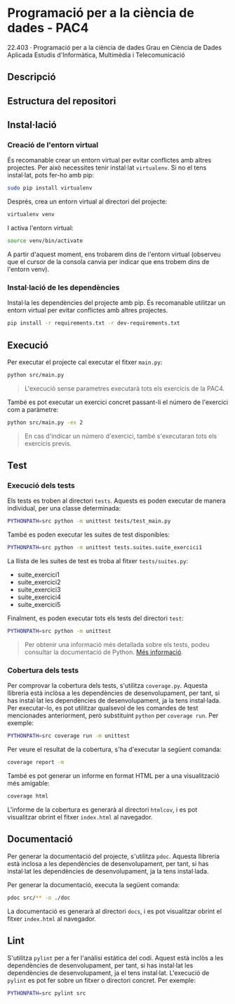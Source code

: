 # Programació per a la ciència de dades - PAC4
22.403 · Programació per a la ciència de dades
Grau en Ciència de Dades Aplicada
Estudis d'Informàtica, Multimèdia i Telecomunicació

## Descripció

## Estructura del repositori

## Instal·lació

### Creació de l'entorn virtual
És recomanable crear un entorn virtual per evitar conflictes amb altres projectes.
Per això necessites tenir instal·lat `virtualenv`. Si no el tens instal·lat, pots fer-ho amb pip:
```bash
sudo pip install virtualenv
```
Després, crea un entorn virtual al directori del projecte:
```bash
virtualenv venv
```
I activa l'entorn virtual:
```bash
source venv/bin/activate
```
A partir d'aquest moment, ens trobarem dins de l'entorn virtual (observeu que el cursor de la consola canvia per indicar que ens trobem dins de l'entorn venv).

### Instal·lació de les dependències
Instal·la les dependències del projecte amb pip. 
És recomanable utilitzar un entorn virtual per evitar conflictes amb altres projectes.
```bash
pip install -r requirements.txt -r dev-requirements.txt
```

## Execució
Per executar el projecte cal executar el fitxer `main.py`:
```bash
python src/main.py
```

> L'execució sense parametres executarà tots els exercicis de la PAC4.

També es pot executar un exercici concret passant-li el número de l'exercici com a paràmetre:
```bash
python src/main.py -ex 2
```
> En cas d'indicar un número d'exercici, també s'executaran tots els exercicis previs.

## Test
### Execució dels tests
Els tests es troben al directori `tests`. 
Aquests es poden executar de manera individual, per una classe determinada:
```bash
PYTHONPATH=src python -m unittest tests/test_main.py

```
També es poden executar les suites de test disponibles: 
```bash
PYTHONPATH=src python -m unittest tests.suites.suite_exercici1
```

La llista de les suites de test es troba al fitxer `tests/suites.py`:
* suite_exercici1
* suite_exercici2
* suite_exercici3
* suite_exercici4
* suite_exercici5

Finalment, es poden executar tots els tests del directori `test`:
```bash
PYTHONPATH=src python -m unittest
```

> Per obtenir una informació més detallada sobre els tests, podeu consultar la documentació de Python.
> [Més informació](https://docs.python.org/3/library/unittest.html).

### Cobertura dels tests
Per comprovar la cobertura dels tests, s'utilitza `coverage.py`.
Aquesta llibreria està inclòsa a les dependències de desenvolupament, per tant, si has instal·lat les dependències de desenvolupament, ja la tens instal·lada.
Per executar-lo, es pot utilitzar qualsevol de les comandes de test mencionades anteriorment, 
però substituint `python` per `coverage run`. Per exemple:
```bash
PYTHONPATH=src coverage run -m unittest
```

Per veure el resultat de la cobertura, s'ha d'executar la següent comanda:
```bash
coverage report -m
```

També es pot generar un informe en format HTML per a una visualització més amigable:
```bash
coverage html
```

L'informe de la cobertura es generarà al directori `htmlcov`, i es pot visualitzar obrint el fitxer `index.html` al navegador.

## Documentació
Per generar la documentació del projecte, s'utilitza `pdoc`.
Aquesta llibreria està inclosa a les dependències de desenvolupament, per tant, si has instal·lat les dependències de desenvolupament, ja la tens instal·lada.

Per generar la documentació, executa la següent comanda:
```bash
pdoc src/** -o ./doc
```

La documentació es generarà al directori `docs`, i es pot visualitzar obrint el fitxer `index.html` al navegador.

## Lint
S'utilitza `pylint` per a fer l'anàlisi estàtica del codi.
Aquest està inclòs a les dependències de desenvolupament, per tant, si has instal·lat les dependències de desenvolupament, ja el tens instal·lat.
L'execució de `pylint` es pot fer sobre un fitxer o directori concret. Per exemple:
```bash
PYTHONPATH=src pylint src
```